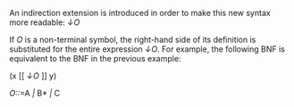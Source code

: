  



An indirection extension is introduced in order to make this new syntax more readable: *↓O* 



If *O* is a non-terminal symbol, the right-hand side of its definition is substituted for the entire expression *↓O*. For example, the following BNF is equivalent to the BNF in the previous example: 



(x [[ *↓O* ]] y) 



*O::*=A *|* B\* *|* C  







